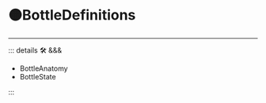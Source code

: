 # 🟠<motor>BottleDefinitions</motor>

---

<!-- =================================================== -->
<!-- =================================================== -->
<!-- =================================================== -->
<!-- =================================================== -->
<!-- =================================================== -->
::: details 🛠 <dev>&&&</dev>

- BottleAnatomy
- BottleState

:::
